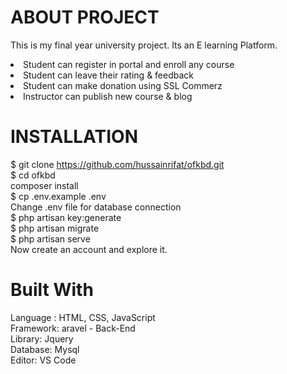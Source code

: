# ABOUT PROJECT

This is my final year university project. Its an E learning Platform.
<li>Student can register in portal and enroll any course </li>
<li>Student can leave their rating & feedback </li>
<li>Student can make donation using SSL Commerz </li>
<li>Instructor can publish new course & blog </li>


# INSTALLATION
$ git clone https://github.com/hussainrifat/ofkbd.git <br>
$ cd ofkbd<br>
composer install<br>
$ cp .env.example .env<br>
Change .env file for database connection<br>
$ php artisan key:generate<br>
$ php artisan migrate<br>
$ php artisan serve<br>
Now create an account and explore it.<br>

# Built With
Language : HTML, CSS, JavaScript <br>
Framework: aravel - Back-End<br>
Library: Jquery<br>
Database: Mysql<br>
Editor: VS Code <br>
